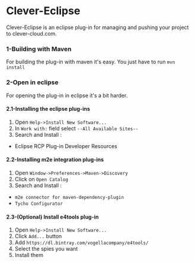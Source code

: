 # Clever-Eclipse

Clever-Eclipse is an eclipse plug-in for managing and pushing your project to clever-cloud.com.

### 1-Building with Maven

For building the plug-in with maven it's easy. You just have to run
`mvn install`

### 2-Open in eclipse

For opening the plug-in in eclipse it's a bit harder.

#### 2.1-Installing the eclipse plug-ins
1. Open `Help->Install New Software...`
2. In `Work with:` field select `--All Available Sites--`
3. Search and Install :
 * Eclipse RCP Plug-in Developer Resources

#### 2.2-Installing m2e integration plug-ins
1. Open `Window->Preferences->Maven->Discovery`
2. Click on `Open Catalog`
3. Search and Install :
 * `m2e connector for maven-dependency-plugin`
 * `Tycho Configurator`

#### 2.3-(Optional) Install e4tools plug-in
1. Open `Help->Install New Software...`
2. Click `Add...` button
3. Add `https://dl.bintray.com/vogellacompany/e4tools/`
4. Select the spies you want
5. Install them
